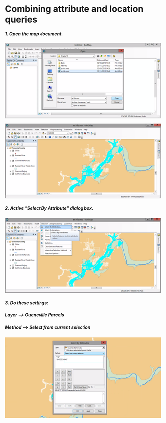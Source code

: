 # Combining attribute and location queries

##### 1. Open the map document.

![](./img/ArcGis-16b-01-1.png)

![](./img/ArcGis-16b-01-2.png)

##### 2. Active "Select By Attribute" dialog box.

![](./img/ArcGis-16b-02.png)

##### 3. Do these settings:
##### Layer --> Gueneville Parcels
##### Method --> Select from current selection

![](./img/ArcGis-16b-03.png)

